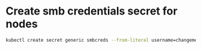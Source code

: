 # Create smb credentials secret for nodes

``` bash
kubectl create secret generic smbcreds --from-literal username=changeme --from-literal password="changeme"
```
